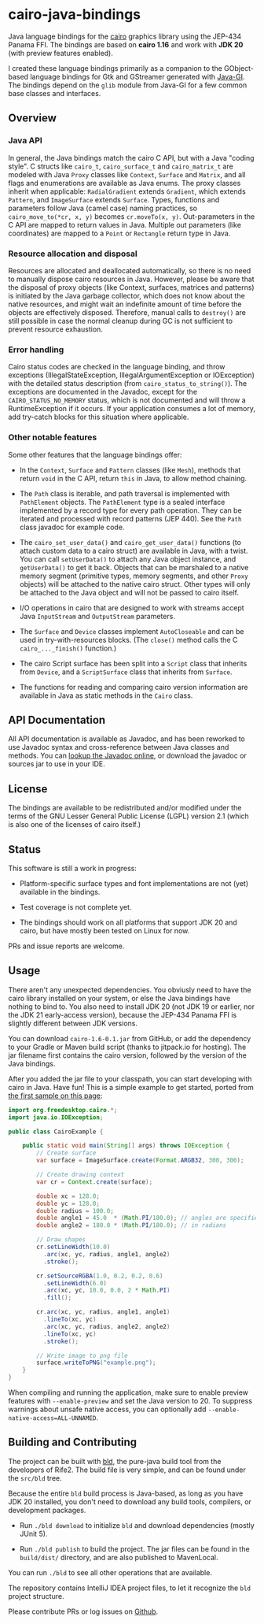 # cairo-java-bindings
Java language bindings for the [cairo](https://www.cairographics.org) graphics library using the 
JEP-434 Panama FFI. The bindings are based on **cairo 1.16** and work with **JDK 20** (with preview 
features enabled). 

I created these language bindings primarily as a companion to the GObject-based language bindings 
for Gtk and GStreamer generated with [Java-GI](https://github.com/jwharm/java-gi). The bindings 
depend on the `glib` module from Java-GI for a few common base classes and interfaces.

## Overview

### Java API

In general, the Java bindings match the cairo C API, but with a Java "coding style". C structs like 
`cairo_t`, `cairo_surface_t` and `cairo_matrix_t` are modeled with Java `Proxy` 
classes like `Context`, `Surface` and `Matrix`, and all flags and enumerations are 
available as Java enums. The proxy classes inherit when applicable: `RadialGradient` extends 
`Gradient`, which extends `Pattern`, and `ImageSurface` extends `Surface`. Types, 
functions and parameters follow Java (camel case) naming practices, so 
`cairo_move_to(*cr, x, y)` becomes `cr.moveTo(x, y)`. Out-parameters in the C API 
are mapped to return values in Java. Multiple out parameters (like coordinates) are mapped to a 
`Point` or `Rectangle` return type in Java.

### Resource allocation and disposal

Resources are allocated and deallocated automatically, so there is no need to manually dispose 
cairo resources in Java. However, please be aware that the disposal of proxy objects (like Context, 
surfaces, matrices and patterns) is initiated by the Java garbage collector, which does not know 
about the native resources, and might wait an indefinite amount of time before the objects are 
effectively disposed. Therefore, manual calls to `destroy()` are still possible in case the 
normal cleanup during GC is not sufficient to prevent resource exhaustion.

### Error handling

Cairo status codes are checked in the language binding, and throw exceptions 
(IllegalStateException, IllegalArgumentException or IOException) with the detailed status 
description (from `cairo_status_to_string()`). The exceptions are documented in the 
Javadoc, except for the `CAIRO_STATUS_NO_MEMORY` status, which is not documented and will 
throw a RuntimeException if it occurs. If your application consumes a lot of memory, add try-catch 
blocks for this situation where applicable.

### Other notable features

Some other features that the language bindings offer:

* In the `Context`, `Surface` and `Pattern` classes (like `Mesh`), methods that return 
  `void` in the C API, return `this` in Java, to allow method chaining.

* The `Path` class is iterable, and path traversal is implemented with `PathElement` 
  objects. The `PathElement` type is a sealed interface implemented by a record type for every 
  path operation. They can be iterated and processed with record patterns (JEP 440). See the 
  `Path` class javadoc for example code.

* The `cairo_set_user_data()` and `cairo_get_user_data()` functions (to attach 
  custom data to a cairo struct) are available in Java, with a twist. You can call 
  `setUserData()` to attach any Java object instance, and `getUserData()` to get it 
  back. Objects that can be marshaled to a native memory segment (primitive types, memory segments, 
  and other `Proxy` objects) will be attached to the native cairo struct. Other types will only 
  be attached to the Java object and will not be passed to cairo itself.

* I/O operations in cairo that are designed to work with streams accept Java `InputStream` and 
  `OutputStream` parameters.
  
* The `Surface` and `Device` classes implement `AutoCloseable` and can be used in 
  try-with-resources blocks. (The `close()` method calls the C `cairo_..._finish()` 
  function.)

* The cairo Script surface has been split into a `Script` class that inherits from 
  `Device`, and a `ScriptSurface` class that inherits from `Surface`.

* The functions for reading and comparing cairo version information are available in Java as static 
  methods in the `Cairo` class.

## API Documentation

All API documentation is available as Javadoc, and has been reworked to use Javadoc syntax and 
cross-reference between Java classes and methods. You can 
[lookup the Javadoc online](https://jwharm.github.io/cairo-java-bindings/javadoc/), or download 
the javadoc or sources jar to use in your IDE.

## License

The bindings are available to be redistributed and/or modified under the terms of  the GNU Lesser 
General Public License (LGPL) version 2.1 (which is also one of the licenses of cairo itself.)

## Status

This software is still a work in progress:

* Platform-specific surface types and font implementations are not (yet) available in the bindings.

* Test coverage is not complete yet.

* The bindings should work on all platforms that support JDK 20 and cairo, but have mostly been 
  tested on Linux for now.

PRs and issue reports are welcome.

## Usage

There aren't any unexpected dependencies. You obviusly need to have the cairo library installed on 
your system, or else the Java bindings have nothing to bind to. You also need to install JDK 20 
(not JDK 19 or earlier, nor the JDK 21 early-access version), because the JEP-434 Panama FFI is 
slightly different between JDK versions.

You can download `cairo-1.6-0.1.jar` from GitHub, or add the dependency to your Gradle or 
Maven build script (thanks to jitpack.io for hosting). The jar filename first contains the cairo 
version, followed by the version of the Java bindings.

After you added the jar file to your classpath, you can start developing with cairo in Java. Have 
fun! This is a simple example to get started, ported from 
[the first sample on this page](https://www.cairographics.org/samples/):

```java
import org.freedesktop.cairo.*;
import java.io.IOException;

public class CairoExample {

    public static void main(String[] args) throws IOException {
        // Create surface
        var surface = ImageSurface.create(Format.ARGB32, 300, 300);

        // Create drawing context
        var cr = Context.create(surface);

        double xc = 128.0;
        double yc = 128.0;
        double radius = 100.0;
        double angle1 = 45.0  * (Math.PI/180.0); // angles are specified
        double angle2 = 180.0 * (Math.PI/180.0); // in radians

        // Draw shapes
        cr.setLineWidth(10.0)
          .arc(xc, yc, radius, angle1, angle2)
          .stroke();

        cr.setSourceRGBA(1.0, 0.2, 0.2, 0.6)
          .setLineWidth(6.0)
          .arc(xc, yc, 10.0, 0.0, 2 * Math.PI)
          .fill();

        cr.arc(xc, yc, radius, angle1, angle1)
          .lineTo(xc, yc)
          .arc(xc, yc, radius, angle2, angle2)
          .lineTo(xc, yc)
          .stroke();

        // Write image to png file
        surface.writeToPNG("example.png");
    }
}
```

When compiling and running the application, make sure to enable preview features with 
`--enable-preview` and set the Java version to 20. To suppress warnings about unsafe native 
access, you can optionally add `--enable-native-access=ALL-UNNAMED`.

## Building and Contributing

The project can be built with [bld](https://rife2.com/bld), the pure-java build tool from the 
developers of Rife2. The build file is very simple, and can be found under the `src/bld` tree.

Because the entire `bld` build process is Java-based, as long as you have JDK 20 installed, you 
don't need to download any build tools, compilers, or development packages.

- Run `./bld download` to initialize `bld` and download dependencies (mostly JUnit 5).

- Run `./bld publish` to build the project. The jar files can be found in the `build/dist/` 
  directory, and are also published to MavenLocal.

You can run `./bld` to see all other operations that are available.

The repository contains IntelliJ IDEA project files, to let it recognize the `bld` project 
structure.

Please contribute PRs or log issues on [Github](https://github.com/jwharm/cairo-java-bindings).
